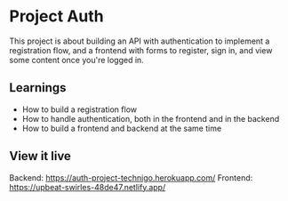 # Project Auth
This project is about building an API with authentication to implement a registration flow, and a frontend with forms to register, sign in, and view some content once you're logged in.

## Learnings

- How to build a registration flow
- How to handle authentication, both in the frontend and in the backend
- How to build a frontend and backend at the same time

## View it live

Backend: https://auth-project-technigo.herokuapp.com/
Frontend: https://upbeat-swirles-48de47.netlify.app/
